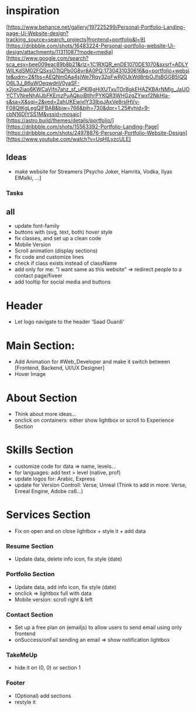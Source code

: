 # inspiration

[https://www.behance.net/gallery/197225299/Personal-Portfolio-Landing-page-Ui-Website-design?tracking_source=search_projects|frontend+portfolio&l=9]
[https://dribbble.com/shots/16483224-Personal-portfolio-website-Ui-design/attachments/11311087?mode=media]
[https://www.google.com/search?sca_esv=bee009eac89b8b21&rlz=1C1RXQR_enDE1070DE1070&sxsrf=ADLYWILKdSM02FQSxsOTtQPb0G8vr8A0PQ:1730431030616&q=portfolio+website&udm=2&fbs=AEQNm0Aa4sjWe7Rqy32pFwRj0UkWd8nbOJfsBGGB5IQQO6L3J_86uWOeqwdnV0yaSF-x2jon2iao6KWCaVjfn7ahz_sf_uPKlBgHiXUTxuTOrBgkEHAZKBArNMIg_JaUOYCTVNreNhAlJbFKEmzPuAQkoiBtIhrPYKQR3WHGzgZYwxf2NkHIa-s&sa=X&sqi=2&ved=2ahUKEwivlY33lbqJAxVe8rsIHVv-F08QtKgLegQIFBAB&biw=766&bih=730&dpr=1.25#vhid=9-cbN16DIYSS1M&vssid=mosaic]
[https://astro.build/themes/details/portfolio/]
[https://dribbble.com/shots/15563392-Portfolio-Landing-Page]
[https://dribbble.com/shots/24978876-Personal-Portfolio-Website-Design]
[https://www.youtube.com/watch?v=UqHILyzcULE]

## Ideas

- make website for Streamers [Psycho Joker, Hamrita, Vodka, Ilyas ElMalki, ...]

### Tasks

## all

- update font-family
- buttons with (svg, text, both) hover style
- fix classes, and set up a clean code
- Mobile Version
- Scroll animation (display sections)
- fix code and customize lines
- check if class exists instead of className
- add only for me: "I want same as this website" => redirect people to a contact page/fiveer
- add tooltip for social media and buttons

# Header

- Let logo navigate to the header 'Saad Ouardi'

# Main Section:

- Add Animation for #Web_Developer and make it switch between [Frontend, Backend, UI/UX Designer]
- Hover Image

# About Section

- Think about more ideas...
- onclick on containers: either show lightbox or scroll to Experience Section

# Skills Section

- customize code for data => name, levels...
- for languages: add text > level (native, prof)
- update logos for: Arabic, Express
- update for Version Controll: Verse, Unreal
(Think to add in more: Verse, Enreal Engine, Adobe cs6...)

# Services Section

- Fix on open and on close lightbox + style it + add data

### Resume Section

- Update data, delete info icon, fix style (date)

### Portfolio Section

- Update data, add info icon, fix style (date)
- onclick => lightbox full with data
- Mobile version: scroll right & left

### Contact Section

- Set up a free plan on (emailjs) to allow users to send email using only frontend
- onSuccess/onFail sending an email => show notification lightbox

### TakeMeUp

- hide it on (0, 0) or section 1

### Footer

- (Optional) add sections
- restyle it
